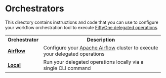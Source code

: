 # Orchestrators

This directory contains instructions and code that you can use to configure
your workflow orchestration tool to execute
[FiftyOne delegated operations](https://docs.voxel51.com/plugins/index.html).

<table>
    <tr>
        <th>Orchestrator</th>
        <th>Description</th>
    </tr>
    <tr>
        <td><b><a href="https://github.com/voxel51/fiftyone-plugins/blob/main/orchestrators/airflow/README.md">Airflow</a></b></td>
        <td>Configure your <a href="https://airflow.apache.org">Apache Airflow</a> cluster to execute your delegated operations</td>
    </tr>
    <tr>
        <td><b><a href="https://github.com/voxel51/fiftyone-plugins/blob/main/orchestrators/local/README.md">Local</a></b></td>
        <td>Run your delegated operations locally via a single CLI command</td>
    </tr>
</table>
